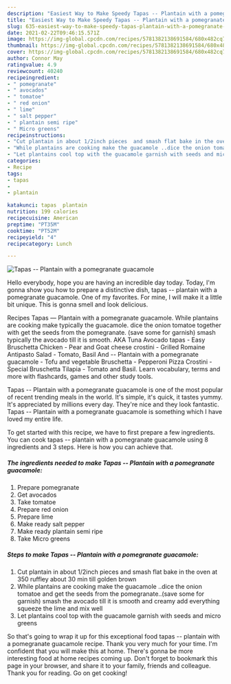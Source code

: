 ```yaml
---
description: "Easiest Way to Make Speedy Tapas -- Plantain with a pomegranate guacamole"
title: "Easiest Way to Make Speedy Tapas -- Plantain with a pomegranate guacamole"
slug: 635-easiest-way-to-make-speedy-tapas-plantain-with-a-pomegranate-guacamole
date: 2021-02-22T09:46:15.571Z
image: https://img-global.cpcdn.com/recipes/5781382138691584/680x482cq70/tapas-plantain-with-a-pomegranate-guacamole-recipe-main-photo.jpg
thumbnail: https://img-global.cpcdn.com/recipes/5781382138691584/680x482cq70/tapas-plantain-with-a-pomegranate-guacamole-recipe-main-photo.jpg
cover: https://img-global.cpcdn.com/recipes/5781382138691584/680x482cq70/tapas-plantain-with-a-pomegranate-guacamole-recipe-main-photo.jpg
author: Connor May
ratingvalue: 4.9
reviewcount: 40240
recipeingredient:
- " pomegranate"
- " avocados"
- " tomatoe"
- " red onion"
- " lime"
- " salt pepper"
- " plantain semi ripe"
- " Micro greens"
recipeinstructions:
- "Cut plantain in about 1/2inch pieces  and smash flat bake in the oven at 350 ruffley about 30 min till golden brown"
- "While plantains are cooking make the guacamole ..dice the onion tomatoe and get the seeds from the pomegranate..(save some for garnish) smash the avocado till it is smooth and creamy add everything squeeze the lime and mix well"
- "Let plantains cool top with the guacamole garnish with seeds and micro greens"
categories:
- Recipe
tags:
- tapas
- 
- plantain

katakunci: tapas  plantain 
nutrition: 199 calories
recipecuisine: American
preptime: "PT35M"
cooktime: "PT52M"
recipeyield: "4"
recipecategory: Lunch

---
```



![Tapas -- Plantain with a pomegranate guacamole](https://img-global.cpcdn.com/recipes/5781382138691584/680x482cq70/tapas-plantain-with-a-pomegranate-guacamole-recipe-main-photo.jpg)

Hello everybody, hope you are having an incredible day today. Today, I'm gonna show you how to prepare a distinctive dish, tapas -- plantain with a pomegranate guacamole. One of my favorites. For mine, I will make it a little bit unique. This is gonna smell and look delicious.

Recipes Tapas — Plantain with a pomegranate guacamole. While plantains are cooking make typically the guacamole. dice the onion tomatoe together with get the seeds from the pomegranate. (save some for garnish) smash typically the avocado till it is smooth. AKA Tuna Avocado tapas - Easy Bruschetta Chicken - Pear and Goat cheese crostini - Grilled Romaine Antipasto Salad - Tomato, Basil And -- Plantain with a pomegranate guacamole - Tofu and vegetable Bruschetta - Pepperoni Pizza Crostini - Special Bruschetta Tilapia - Tomato and Basil. Learn vocabulary, terms and more with flashcards, games and other study tools.

Tapas -- Plantain with a pomegranate guacamole is one of the most popular of recent trending meals in the world. It's simple, it's quick, it tastes yummy. It's appreciated by millions every day. They're nice and they look fantastic. Tapas -- Plantain with a pomegranate guacamole is something which I have loved my entire life.


To get started with this recipe, we have to first prepare a few ingredients. You can cook tapas -- plantain with a pomegranate guacamole using 8 ingredients and 3 steps. Here is how you can achieve that.

<!--inarticleads1-->

##### The ingredients needed to make Tapas -- Plantain with a pomegranate guacamole:

1. Prepare  pomegranate
1. Get  avocados
1. Take  tomatoe
1. Prepare  red onion
1. Prepare  lime
1. Make ready  salt pepper
1. Make ready  plantain semi ripe
1. Take  Micro greens




<!--inarticleads2-->

##### Steps to make Tapas -- Plantain with a pomegranate guacamole:

1. Cut plantain in about 1/2inch pieces  and smash flat bake in the oven at 350 ruffley about 30 min till golden brown
1. While plantains are cooking make the guacamole ..dice the onion tomatoe and get the seeds from the pomegranate..(save some for garnish) smash the avocado till it is smooth and creamy add everything squeeze the lime and mix well
1. Let plantains cool top with the guacamole garnish with seeds and micro greens




So that's going to wrap it up for this exceptional food tapas -- plantain with a pomegranate guacamole recipe. Thank you very much for your time. I'm confident that you will make this at home. There's gonna be more interesting food at home recipes coming up. Don't forget to bookmark this page in your browser, and share it to your family, friends and colleague. Thank you for reading. Go on get cooking!
